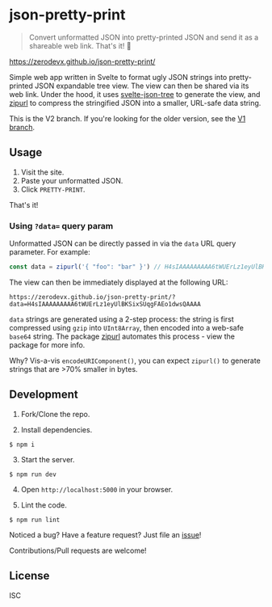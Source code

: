 # json-pretty-print

> Convert unformatted JSON into pretty-printed JSON and send it as a shareable web link. That's it! 🤪

https://zerodevx.github.io/json-pretty-print/

Simple web app written in Svelte to format ugly JSON strings into pretty-printed JSON expandable tree view.
The view can then be shared via its web link. Under the hood, it uses
[svelte-json-tree](https://github.com/zerodevx/svelte-json-view)
to generate the view, and
[zipurl](https://github.com/zerodevx/zipurl)
to compress the stringified JSON into a smaller, URL-safe data string.

This is the V2 branch. If you're looking for the older version, see the
[V1 branch](https://github.com/zerodevx/json-pretty-print/tree/v1).

## Usage

1. Visit the site.
2. Paste your unformatted JSON.
3. Click `PRETTY-PRINT`.

That's it!

### Using `?data=` query param

Unformatted JSON can be directly passed in via the `data` URL query parameter. For example:

```js
const data = zipurl('{ "foo": "bar" }') // H4sIAAAAAAAAA6tWUErLz1eyUlBKSixSUqgFAEo1dwsQAAAA
```

The view can then be immediately displayed at the following URL:

```
https://zerodevx.github.io/json-pretty-print/?data=H4sIAAAAAAAAA6tWUErLz1eyUlBKSixSUqgFAEo1dwsQAAAA
```

`data` strings are generated using a 2-step process: the string is first compressed using `gzip` into `UInt8Array`,
then encoded into a web-safe `base64` string. The package [zipurl](https://github.com/zerodevx/zipurl) automates
this process - view the package for more info.

Why? Vis-a-vis `encodeURIComponent()`, you can expect `zipurl()` to generate strings that are >70% smaller in bytes.

## Development

1. Fork/Clone the repo.

2. Install dependencies.

```
$ npm i
```

3. Start the server.

```
$ npm run dev
```

4. Open `http://localhost:5000` in your browser.

5. Lint the code.

```
$ npm run lint
```

Noticed a bug? Have a feature request? Just file an
[issue](https://github.com/zerodevx/json-pretty-print/issues)!

Contributions/Pull requests are welcome!

## License

ISC

